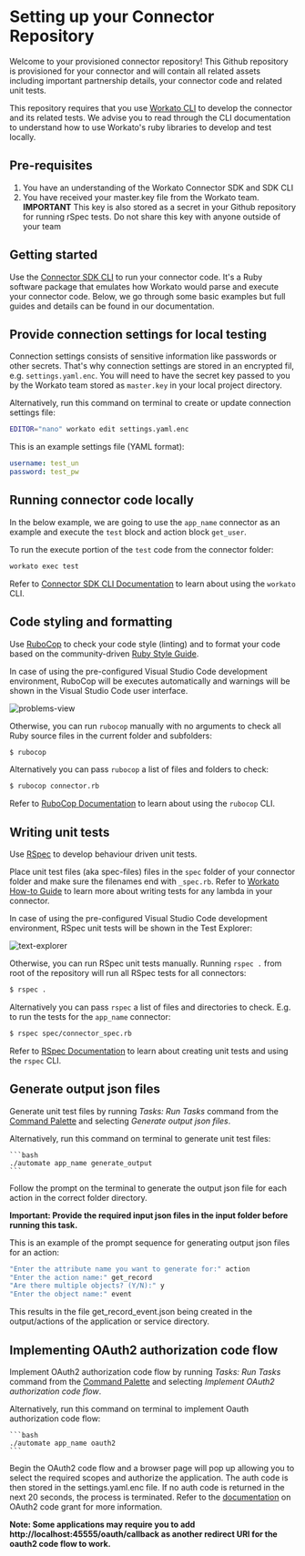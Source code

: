 # Setting up your Connector Repository
Welcome to your provisioned connector repository! This Github repository is provisioned for your connector and will contain all related assets including important partnership details, your connector code and related unit tests.

This repository requires that you use [Workato CLI](https://docs.workato.com/developing-connectors/sdk/cli.html#sdk-cli) to develop the connector and its related tests. We advise you to read through the CLI documentation to understand how to use Workato's ruby libraries to develop and test locally. 

## Pre-requisites
1. You have an understanding of the Workato Connector SDK and SDK CLI
2. You have received your master.key file from the Workato team. **IMPORTANT** This key is also stored as a secret in your Github repository for running rSpec tests. Do not share this key with anyone outside of your team

## Getting started
Use the [Connector SDK CLI](https://docs.workato.com/developing-connectors/sdk/cli.html) to run your connector code. It's a Ruby software package that emulates how Workato would parse and execute your connector code. Below, we go through some basic examples but full guides and details can be found in our documentation.

## Provide connection settings for local testing
Connection settings consists of sensitive information like passwords or other secrets. That's why connection settings are stored in an encrypted fil, e.g. `settings.yaml.enc`. You will need to have the secret key passed to you by the Workato team stored as `master.key` in your local project directory.

Alternatively, run this command on terminal to create or update connection settings file:

```bash
EDITOR="nano" workato edit settings.yaml.enc
```

This is an example settings file (YAML format):

```yaml
username: test_un
password: test_pw
```

## Running connector code locally
In the below example, we are going to use the `app_name` connector as an example and execute the `test` block and action block `get_user`.

To run the execute portion of the `test` code from the connector folder:

```bash
workato exec test
```

Refer to [Connector SDK CLI Documentation](https://docs.workato.com/developing-connectors/sdk/cli/guides/getting-started.html) to learn about using the `workato` CLI.

## Code styling and formatting

Use [RuboCop](https://rubocop.org/) to check your code style (linting) and to format your code based on the community-driven [Ruby Style Guide](https://rubystyle.guide/).

In case of using the pre-configured Visual Studio Code development environment, RuboCop will be executes automatically and warnings will be shown in the Visual Studio Code user interface.
    
![problems-view](.devcontainer/problems-view.png)

Otherwise, you can run `rubocop` manually with no arguments to check all Ruby source files in the current folder and subfolders:

```bash
$ rubocop
```

Alternatively you can pass `rubocop` a list of files and folders to check:

```bash
$ rubocop connector.rb
```

Refer to [RuboCop Documentation](https://docs.rubocop.org/rubocop/1.12/usage/basic_usage.html) to learn about using the `rubocop` CLI.

## Writing unit tests

Use [RSpec](https://rspec.info/) to develop behaviour driven unit tests.

Place unit test files (aka spec-files) files in the `spec` folder of your connector folder and make sure the filenames end with `_spec.rb`. Refer to [Workato How-to Guide](https://docs.workato.com/developing-connectors/sdk/cli/guides/rspec/writing_tests.html) to learn more about writing tests for any lambda in your connector.

In case of using the pre-configured Visual Studio Code development environment, RSpec unit tests will be shown in the Test Explorer:

![text-explorer](.devcontainer/test-explorer.png)

Otherwise, you can run RSpec unit tests manually. Running `rspec .` from root of the repository will run all RSpec tests for all connectors:

```bash
$ rspec .
```

Alternatively you can pass `rspec` a list of files and directories to check. E.g. to run the tests for the `app_name` connector:

```bash
$ rspec spec/connector_spec.rb
```

Refer to [RSpec Documentation](https://rspec.info/documentation/3.10/rspec-core/#basic-structure) to learn about creating unit tests and using the `rspec` CLI.

## Generate output json files

Generate unit test files by running _Tasks: Run Tasks_ command from the [Command Palette](https://code.visualstudio.com/docs/getstarted/userinterface#_command-palette) and selecting _Generate output json files_.

Alternatively, run this command on terminal to generate unit test files:

    ```bash
    ./automate app_name generate_output
    ```

Follow the prompt on the terminal to generate the output json file for each action in the correct folder directory.

**Important: Provide the required input json files in the input folder before running this task.**

This is an example of the prompt sequence for generating output json files for an action:

```bash
"Enter the attribute name you want to generate for:" action
"Enter the action name:" get_record
"Are there multiple objects? (Y/N):" y
"Enter the object name:" event
```

This results in the file get_record_event.json being created in the output/actions of the application or service directory.

## Implementing OAuth2 authorization code flow

Implement OAuth2 authorization code flow by running _Tasks: Run Tasks_ command from the [Command Palette](https://code.visualstudio.com/docs/getstarted/userinterface#_command-palette) and selecting _Implement OAuth2 authorization code flow_.

Alternatively, run this command on terminal to implement Oauth authorization code flow:

    ```bash
    ./automate app_name oauth2
    ```

Begin the OAuth2 code flow and a browser page will pop up allowing you to select the required scopes and authorize the application. The auth code is then stored in the settings.yaml.enc file. If no auth code is returned in the next 20 seconds, the process is terminated. Refer to the [documentation](https://docs.workato.com/developing-connectors/sdk/cli/guides/cli/test.html#invoking-the-test-lambda-for-oauth2-auth-code-grant-scenarios) on OAuth2 code grant for more information.

**Note: Some applications may require you to add http://localhost:45555/oauth/callback as another redirect URI for the oauth2 code flow to work.** 